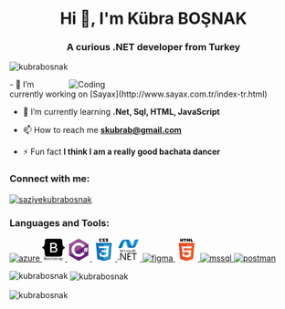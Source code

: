 <h1 align="center">Hi 👋, I'm Kübra BOŞNAK</h1>
<h3 align="center">A curious .NET developer from Turkey</h3>

<p align="left"> <img src="https://komarev.com/ghpvc/?username=kubrabosnak&label=Profile%20views&color=0e75b6&style=flat" alt="kubrabosnak" /> </p>
<img align="right" alt="Coding" width=400" src="https://res.cloudinary.com/practicaldev/image/fetch/s--O0u1bNHs--/c_limit%2Cf_auto%2Cfl_progressive%2Cq_66%2Cw_880/https://miro.medium.com/max/1400/0%2APXf5ge7QCN9Ga_CL.gif">
- 🔭 I’m currently working on [Sayax](http://www.sayax.com.tr/index-tr.html)

- 🌱 I’m currently learning **.Net, Sql, HTML, JavaScript**

- 📫 How to reach me **skubrab@gmail.com**

- ⚡ Fun fact **I think I am a really good bachata dancer**

<h3 align="left">Connect with me:</h3>
<p align="left">
<a href="https://linkedin.com/in/saziyekubrabosnak" target="blank"><img align="center" src="https://raw.githubusercontent.com/rahuldkjain/github-profile-readme-generator/master/src/images/icons/Social/linked-in-alt.svg" alt="saziyekubrabosnak" height="30" width="40" /></a>
</p>

<h3 align="left">Languages and Tools:</h3>
<p align="left"> <a href="https://azure.microsoft.com/en-in/" target="_blank" rel="noreferrer"> <img src="https://www.vectorlogo.zone/logos/microsoft_azure/microsoft_azure-icon.svg" alt="azure" width="40" height="40"/> </a> <a href="https://getbootstrap.com" target="_blank" rel="noreferrer"> <img src="https://raw.githubusercontent.com/devicons/devicon/master/icons/bootstrap/bootstrap-plain-wordmark.svg" alt="bootstrap" width="40" height="40"/> </a> <a href="https://www.w3schools.com/cs/" target="_blank" rel="noreferrer"> <img src="https://raw.githubusercontent.com/devicons/devicon/master/icons/csharp/csharp-original.svg" alt="csharp" width="40" height="40"/> </a> <a href="https://www.w3schools.com/css/" target="_blank" rel="noreferrer"> <img src="https://raw.githubusercontent.com/devicons/devicon/master/icons/css3/css3-original-wordmark.svg" alt="css3" width="40" height="40"/> </a> <a href="https://dotnet.microsoft.com/" target="_blank" rel="noreferrer"> <img src="https://raw.githubusercontent.com/devicons/devicon/master/icons/dot-net/dot-net-original-wordmark.svg" alt="dotnet" width="40" height="40"/> </a> <a href="https://www.figma.com/" target="_blank" rel="noreferrer"> <img src="https://www.vectorlogo.zone/logos/figma/figma-icon.svg" alt="figma" width="40" height="40"/> </a> <a href="https://www.w3.org/html/" target="_blank" rel="noreferrer"> <img src="https://raw.githubusercontent.com/devicons/devicon/master/icons/html5/html5-original-wordmark.svg" alt="html5" width="40" height="40"/> </a> <a href="https://www.microsoft.com/en-us/sql-server" target="_blank" rel="noreferrer"> <img src="https://www.svgrepo.com/show/303229/microsoft-sql-server-logo.svg" alt="mssql" width="40" height="40"/> </a> <a href="https://postman.com" target="_blank" rel="noreferrer"> <img src="https://www.vectorlogo.zone/logos/getpostman/getpostman-icon.svg" alt="postman" width="40" height="40"/> </a> </p>

<p><img align="left" src="https://github-readme-stats.vercel.app/api/top-langs?username=kubrabosnak&show_icons=true&locale=en&layout=compact" alt="kubrabosnak" /></p>

<p>&nbsp;<img align="center" src="https://github-readme-stats.vercel.app/api?username=kubrabosnak&show_icons=true&locale=en" alt="kubrabosnak" /></p>

<p><img align="center" src="https://github-readme-streak-stats.herokuapp.com/?user=kubrabosnak&" alt="kubrabosnak" /></p>
